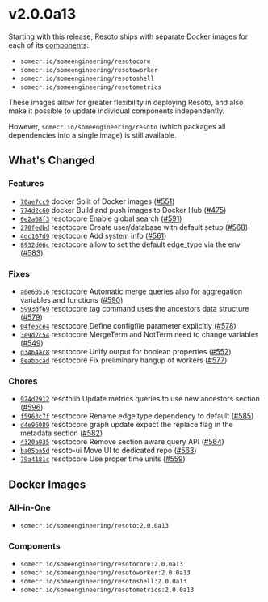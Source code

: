 # v2.0.0a13

Starting with this release, Resoto ships with separate Docker images for each of its [components](/docs/concepts/components):

- `somecr.io/someengineering/resotocore`
- `somecr.io/someengineering/resotoworker`
- `somecr.io/someengineering/resotoshell`
- `somecr.io/someengineering/resotometrics`

These images allow for greater flexibility in deploying Resoto, and also make it possible to update individual components independently.

However, `somecr.io/someengineering/resoto` (which packages all dependencies into a single image) is still available.

<!--truncate-->

## What's Changed

### Features

- [`70ae7cc9`](https://github.com/someengineering/resoto/commit/70ae7cc9) <span class="badge badge--secondary">docker</span> Split of Docker images ([#551](https://github.com/someengineering/resoto/pull/551))
- [`774d2c60`](https://github.com/someengineering/resoto/commit/774d2c60) <span class="badge badge--secondary">docker</span> Build and push images to Docker Hub ([#475](https://github.com/someengineering/resoto/pull/475))
- [`6e2a68f3`](https://github.com/someengineering/resoto/commit/6e2a68f3) <span class="badge badge--secondary">resotocore</span> Enable global search ([#591](https://github.com/someengineering/resoto/pull/591))
- [`270fedbd`](https://github.com/someengineering/resoto/commit/270fedbd) <span class="badge badge--secondary">resotocore</span> Create user/database with default setup ([#568](https://github.com/someengineering/resoto/pull/568))
- [`4dc167d9`](https://github.com/someengineering/resoto/commit/4dc167d9) <span class="badge badge--secondary">resotocore</span> Add system info ([#561](https://github.com/someengineering/resoto/pull/561))
- [`8932d66c`](https://github.com/someengineering/resoto/commit/8932d66c) <span class="badge badge--secondary">resotocore</span> allow to set the default edge_type via the env ([#583](https://github.com/someengineering/resoto/pull/583))

### Fixes

- [`a0e60516`](https://github.com/someengineering/resoto/commit/a0e60516) <span class="badge badge--secondary">resotocore</span> Automatic merge queries also for aggregation variables and functions ([#590](https://github.com/someengineering/resoto/pull/590))
- [`5993df69`](https://github.com/someengineering/resoto/commit/5993df69) <span class="badge badge--secondary">resotocore</span> tag command uses the ancestors data structure ([#579](https://github.com/someengineering/resoto/pull/579))
- [`04fe5ce4`](https://github.com/someengineering/resoto/commit/04fe5ce4) <span class="badge badge--secondary">resotocore</span> Define configfile parameter explicitly ([#578](https://github.com/someengineering/resoto/pull/578))
- [`3e9d2c54`](https://github.com/someengineering/resoto/commit/3e9d2c54) <span class="badge badge--secondary">resotocore</span> MergeTerm and NotTerm need to change variables ([#549](https://github.com/someengineering/resoto/pull/549))
- [`d3464ac8`](https://github.com/someengineering/resoto/commit/d3464ac8) <span class="badge badge--secondary">resotocore</span> Unify output for boolean properties ([#552](https://github.com/someengineering/resoto/pull/552))
- [`8eabbcad`](https://github.com/someengineering/resoto/commit/8eabbcad) <span class="badge badge--secondary">resotocore</span> Fix preliminary hangup of workers ([#577](https://github.com/someengineering/resoto/pull/577))

### Chores

- [`924d2912`](https://github.com/someengineering/resoto/commit/924d2912) <span class="badge badge--secondary">resotolib</span> Update metrics queries to use new ancestors section ([#596](https://github.com/someengineering/resoto/pull/596))
- [`f5963c7f`](https://github.com/someengineering/resoto/commit/f5963c7f) <span class="badge badge--secondary">resotocore</span> Rename edge type dependency to default ([#585](https://github.com/someengineering/resoto/pull/585))
- [`d4e96089`](https://github.com/someengineering/resoto/commit/d4e96089) <span class="badge badge--secondary">resotocore</span> graph update expect the replace flag in the metadata section ([#582](https://github.com/someengineering/resoto/pull/582))
- [`4320a935`](https://github.com/someengineering/resoto/commit/4320a935) <span class="badge badge--secondary">resotocore</span> Remove section aware query API ([#564](https://github.com/someengineering/resoto/pull/564))
- [`ba05ba5d`](https://github.com/someengineering/resoto/commit/ba05ba5d) <span class="badge badge--secondary">resoto-ui</span> Move UI to dedicated repo ([#563](https://github.com/someengineering/resoto/pull/563))
- [`79a4181c`](https://github.com/someengineering/resoto/commit/79a4181c) <span class="badge badge--secondary">resotocore</span> Use proper time units ([#559](https://github.com/someengineering/resoto/pull/559))

## Docker Images

### All-in-One

- `somecr.io/someengineering/resoto:2.0.0a13`

### Components

- `somecr.io/someengineering/resotocore:2.0.0a13`
- `somecr.io/someengineering/resotoworker:2.0.0a13`
- `somecr.io/someengineering/resotoshell:2.0.0a13`
- `somecr.io/someengineering/resotometrics:2.0.0a13`
